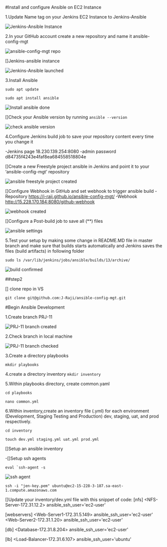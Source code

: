 #Install and configure Ansible on EC2 Instance

1.Update Name tag on your Jenkins EC2 Instance to Jenkins-Ansible

![Jenkins-Ansible Instance](./Images/jenkins-ansible.png)

2.In your GitHub account create a new repository and name it ansible-config-mgt

![ansible-config-mgt repo](./Images/repo.png)

[]Jenkins-ansible instance

![Jenkins-Ansible launched](./Images/instance.png)

3.Install Ansible

`sudo apt update`

`sudo apt install ansible`

![Install ansible done](./Images/ansible.png)


[]Check your Ansible version by running 
`ansible --version`

![check ansible version](./Images/version.png)

4.Configure Jenkins build job to save your repository content every time you change it

-Jenkins page 18.230.139.254:8080
-admin password d84735f4243e4faf8ea684558518804e

[]Create a new Freestyle project ansible in Jenkins and point it to your ‘ansible-config-mgt’ repository

![ansible freestyle project created](./Images/ansible-freestyle-project.png)

[]Configure Webhook in GitHub and set webhook to trigger ansible build
-Repository https://j-raji.github.io/ansible-config-mgt/
-Webhook http://15.228.170.184:8080/github-webhook

![webhook created](./Images/ansible-webhook.png)

[]Configure a Post-build job to save all (**) files

![ansible settings](./Images/ansible-setting.png)

5.Test your setup by making some change in README.MD file in master branch and make sure that builds starts automatically and Jenkins saves the files (build artifacts) in following folder 

`sudo ls /var/lib/jenkins/jobs/ansible/builds/13/archive/`

![build confirmed](./Images/archive.png)

##step2

[] clone repo in VS

`git clone git@github.com:J-Raji/ansible-config-mgt.git`

#Begin Ansible Development

1.Create branch PRJ-11

![PRJ-11 branch created](./Images/PRJ-11.png)

2.Check branch in local machine

![PRJ-11 branch checked](./Images/check.png)

3.Create a directory playbooks

`mkdir playbooks`

4.create a directory inventory
`mkdir inventory`

5.Within playbooks directory, create  common.yaml

`cd playbooks`

`nano common.yml`

6.Within inventory,create an inventory file (.yml) for each environment (Development, Staging Testing and Production) dev, staging, uat, and prod respectively.

`cd inventory`

`touch dev.yml staging.yml uat.yml prod.yml`

[]Setup an ansible inventory 

-[]Setup ssh agents

``eval `ssh-agent -s``

![ssh agent](./Images/ssh-agent.png)

`ssh -i "jen-key.pem" ubuntu@ec2-15-228-3-187.sa-east-1.compute.amazonaws.com`

[]Update your inventory/dev.yml file with this snippet of code:
[nfs]
<NFS-Server-172.31.12.2> ansible_ssh_user='ec2-user'

[webservers]
<Web-Server1-172.31.5.149> ansible_ssh_user='ec2-user'
<Web-Server2-172.31.1.20> ansible_ssh_user='ec2-user'

[db]
<Database-172.31.8.204> ansible_ssh_user='ec2-user' 

[lb]
<Load-Balancer-172.31.6.107> ansible_ssh_user='ubuntu'
